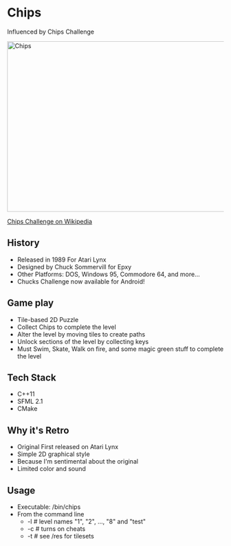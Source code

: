 # Chips 

Influenced by Chips Challenge



<img src="http://upload.wikimedia.org/wikipedia/en/f/f7/Chip%27s_Challenge.png"
	 alt="Chips" height="397" width="520"/>

<a href="http://en.wikipedia.org/wiki/Chip's_Challenge">Chips Challenge on Wikipedia</a>

## History
 * Released in 1989 For Atari Lynx
 * Designed by Chuck Sommervill for Epxy
 * Other Platforms: DOS, Windows 95, Commodore 64, and more...
 * Chucks Challenge now available for Android!
 
## Game play
 * Tile-based 2D Puzzle
 * Collect Chips to complete the level
 * Alter the level by moving tiles to create paths
 * Unlock sections of the level by collecting keys
 * Must Swim, Skate, Walk on fire, and some magic green stuff to complete the level
 
## Tech Stack
 * C++11
 * SFML 2.1
 * CMake
 
## Why it's Retro
 * Original First released on Atari Lynx 
 * Simple 2D graphical style
 * Because I'm sentimental about the original
 * Limited color and sound

## Usage
 * Executable: /bin/chips
 * From the command line
   * -l <level name> # level names "1", "2", ..., "8" and "test"
   * -c # turns on cheats
   * -t <tileset file name> # see /res for tilesets